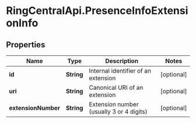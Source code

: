 # RingCentralApi.PresenceInfoExtensionInfo

## Properties
Name | Type | Description | Notes
------------ | ------------- | ------------- | -------------
**id** | **String** | Internal identifier of an extension | [optional] 
**uri** | **String** | Canonical URI of an extension | [optional] 
**extensionNumber** | **String** | Extension number (usually 3 or 4 digits) | [optional] 


